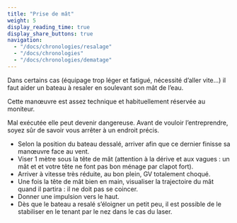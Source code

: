 ```yaml
---
title: "Prise de mât"
weight: 5
display_reading_time: true
display_share_buttons: true
navigation:
  - "/docs/chronologies/resalage"
  - "/docs/chronologies"
  - "/docs/chronologies/dematage"
---
```

Dans certains cas (équipage trop léger et fatigué, nécessité d’aller vite...) il faut aider un bateau à resaler en soulevant son mât de l’eau.

Cette manœuvre est assez technique et habituellement réservée au moniteur.

Mal exécutée elle peut devenir dangereuse. Avant de vouloir l’entreprendre, soyez sûr de savoir vous arrêter à un endroit précis.

- Selon la position du bateau dessalé, arriver afin que ce dernier finisse sa manœuvre face au vent.
- Viser 1 mètre sous la tête de mât (attention à la dérive et aux vagues : un mât et et votre tête ne font pas bon ménage par clapot fort).
- Arriver à vitesse très réduite, au bon plein, GV totalement choqué.
- Une fois la tête de mât bien en main, visualiser la trajectoire du mât quand il partira : il ne doit pas se coincer.
- Donner une impulsion vers le haut.
- Dès que le bateau a resalé s’éloigner un petit peu, il est possible de le stabiliser en le tenant par le nez dans le cas du laser.
